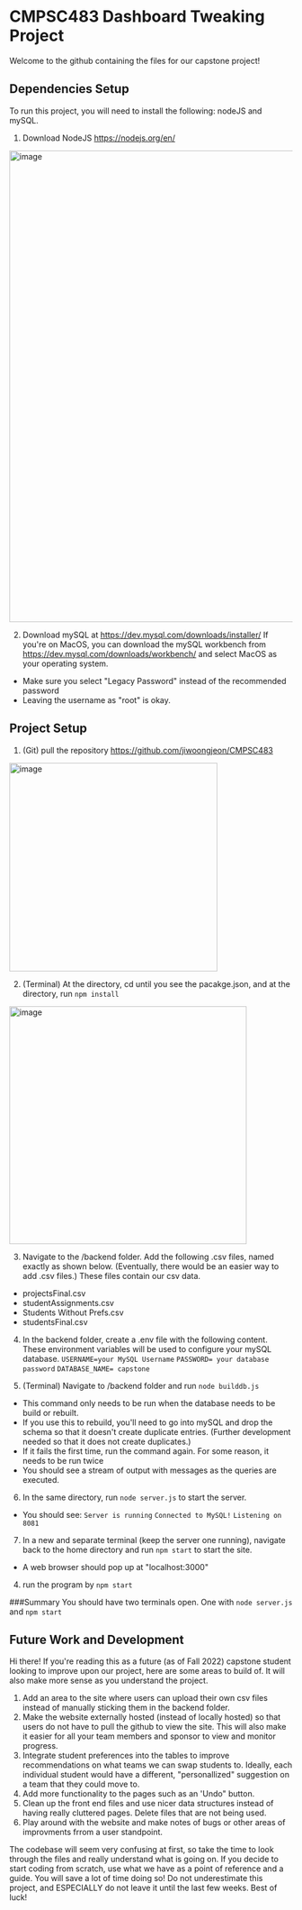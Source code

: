 # CMPSC483 Dashboard Tweaking Project
Welcome to the github containing the files for our capstone project! 

## Dependencies Setup
To run this project, you will need to install the following: nodeJS and mySQL. 


1. Download NodeJS https://nodejs.org/en/
<img width="837" alt="image" src="https://user-images.githubusercontent.com/77926643/194165977-77d5784f-f89a-4eee-be32-ab7f65c0429a.png">

2. Download mySQL at https://dev.mysql.com/downloads/installer/ 
If you're on MacOS, you can download the mySQL workbench from https://dev.mysql.com/downloads/workbench/ and select MacOS as your operating system. 
- Make sure you select "Legacy Password" instead of the recommended password
- Leaving the username as "root" is okay. 

## Project Setup

1. (Git) pull the repository https://github.com/jiwoongjeon/CMPSC483
<img width="370" alt="image" src="https://user-images.githubusercontent.com/77926643/194166082-51357446-e298-42b4-9aff-d055d1bf026e.png">

2. (Terminal) At the directory, cd until you see the pacakge.json, and at the directory, run `npm install`
<img width="422" alt="image" src="https://user-images.githubusercontent.com/77926643/194167178-540ef447-f4ad-4053-bd34-8c38d7524f96.png">

3. Navigate to the /backend folder. Add the following .csv files, named exactly as shown below. (Eventually, there would be an easier way to add .csv files.) These files contain our csv data. 
- projectsFinal.csv
- studentAssignments.csv
- Students Without Prefs.csv
- studentsFinal.csv

4. In the backend folder, create a .env file with the following content. These environment variables will be used to configure your mySQL database.
`USERNAME=your MySQL Username` 
`PASSWORD= your database password`
`DATABASE_NAME= capstone`

5. (Terminal) Navigate to /backend folder and run `node builddb.js` 
- This command only needs to be run when the database needs to be build or rebuilt. 
- If you use this to rebuild, you'll need to go into mySQL and drop the schema so that it doesn't create duplicate entries. (Further development needed so that it does not create duplicates.)
- If it fails the first time, run the command again. For some reason, it needs to be run twice
- You should see a stream of output with messages as the queries are executed.
6. In the same directory, run `node server.js` to start the server.
- You should see:
`Server is running`
`Connected to MySQL!`
`Listening on 8081 `
7. In a new and separate terminal (keep the server one running), navigate back to the home directory and run `npm start` to start the site. 
- A web browser should pop up at "localhost:3000"

4.  run the program by `npm start`

###Summary
You should have two terminals open. One with `node server.js` and `npm start`


## Future Work and Development
Hi there! If you're reading this as a future (as of Fall 2022) capstone student looking to improve upon our project, here are some areas to build of. It will also make more sense as you understand the project. 
1. Add an area to the site where users can upload their own csv files instead of manually sticking them in the backend folder. 
2. Make the website externally hosted (instead of locally hosted) so that users do not have to pull the github to view the site. This will also make it easier for all your team members and sponsor to view and monitor progress.
3. Integrate student preferences into the tables to improve recommendations on what teams we can swap students to. Ideally, each individual student would have a different, "personallized" suggestion on a team that they could move to. 
4. Add more functionality to the pages such as an 'Undo" button.
5.  Clean up the front end files and use nicer data structures instead of having really cluttered pages. Delete files that are not being used. 
6. Play around with the website and make notes of bugs or other areas of improvments frrom a user standpoint. 

The codebase will seem very confusing at first, so take the time to look through the files and really understand what is going on. If you decide to start coding from scratch, use what we have as a point of reference and a guide. You will save a lot of time doing so! Do not underestimate this project, and ESPECIALLY do not leave it until the last few weeks. Best of luck! 
